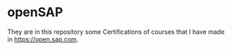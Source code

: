 openSAP
=======

They are in this repository some Certifications of courses that I have made in https://open.sap.com.
